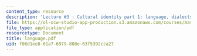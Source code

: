 ```yaml
---
content_type: resource
description: 'Lecture #3 : Cultural identity part 1: language, dialects and email'
file: https://ol-ocw-studio-app-production.s3.amazonaws.com/courses/mas-963-techno-identity-who-we-are-and-how-we-perceive-ourselves-and-others-spring-2002/f06d1ee861a76979808e63f5392cca27_language.pdf
file_type: application/pdf
resourcetype: Document
title: language.pdf
uid: f06d1ee8-61a7-6979-808e-63f5392cca27
---
```

